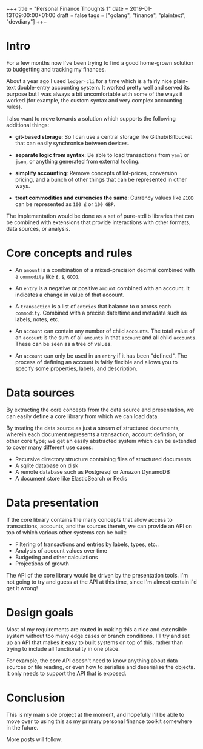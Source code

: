 +++
title = "Personal Finance Thoughts 1"
date = 2019-01-13T09:00:00+01:00
draft = false
tags = ["golang", "finance", "plaintext", "devdiary"]
+++

# Intro

For a few months now I've been trying to find a good home-grown solution to budgetting and tracking my finances.

About a year ago I used `ledger-cli` for a time which is a fairly nice plain-text double-entry accounting system. It worked pretty well and served its purpose but I was always a bit uncomfortable with some of the ways it worked (for example, the custom syntax and very complex accounting rules).

I also want to move towards a solution which supports the following additional things:

- **git-based storage**: So I can use a central storage like Github/Bitbucket that can easily synchronise between devices.

- **separate logic from syntax**: Be able to load transactions from `yaml` or `json`, or anything generated from external tooling.

- **simplify accounting**: Remove concepts of lot-prices, conversion pricing, and a bunch of other things that can be represented in other ways.

- **treat commodities and currencies the same**: Currency values like `£100` can be represented as `100 £` or `100 GBP`.

The implementation would be done as a set of pure-stdlib libraries that can be combined with extensions that provide interactions with other formats, data sources, or analysis.

# Core concepts and rules

- An `amount` is a combination of a mixed-precision decimal combined with a `commodity` like `£`, `$`, `GOOG`.

- An `entry` is a negative or positive `amount` combined with an account. It indicates a change in value of that account.

- A `transaction` is a list of `entries` that balance to `0` across each `commodity`. Combined with a precise date/time and metadata such as labels, notes, etc.

- An `account` can contain any number of child `accounts`. The total value of an `account` is the sum of all `amounts` in that `account` and all child `accounts`. These can be seen as a tree of values.

- An `account` can only be used in an `entry` if it has been "defined". The process of defining an account is fairly flexible and allows you to specify some properties, labels, and description.

# Data sources

By extracting the core concepts from the data source and presentation, we can easily define a core library from which we can load data.

By treating the data source as just a stream of structured documents, wherein each document represents a transaction, account defintion, or other core type; we get an easily abstracted system which can be extended to cover many different use cases:

- Recursive directory structure containing files of structured documents
- A sqlite database on disk
- A remote database such as Postgresql or Amazon DynamoDB
- A document store like ElasticSearch or Redis

# Data presentation

If the core library contains the many concepts that allow access to transactions, accounts, and the sources therein, we can provide an API on top of which various other systems can be built:

- Filtering of transactions and entries by labels, types, etc..
- Analysis of account values over time
- Budgeting and other calculations
- Projections of growth

The API of the core library would be driven by the presentation tools. I'm not going to try and guess at the API at this time, since I'm almost certain I'd get it wrong!

# Design goals

Most of my requirements are routed in making this a nice and extensible system without too many edge cases or branch conditions. I'll try and set up an API that makes it easy to built systems on top of this, rather than trying to include all functionality in one place.

For example, the core API doesn't need to know anything about data sources or file reading, or even how to serialise and deserialise the objects. It only needs to support the API that is exposed.

# Conclusion

This is my main side project at the moment, and hopefully I'll be able to move over to using this as my primary personal finance toolkit somewhere in the future.

More posts will follow.

